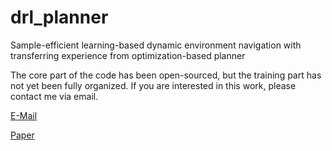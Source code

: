 # drl_planner
Sample-efficient learning-based dynamic environment navigation with transferring experience from optimization-based planner

The core part of the code has been open-sourced, but the training part has not yet been fully organized. If you are interested in this work, please contact me via email.

[E-Mail](alexss520@gmail.com)

[Paper](https://doi.org/10.1109/lra.2024.3412610)
